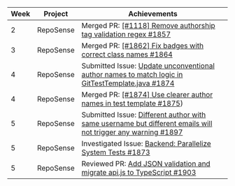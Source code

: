 | Week | Project   | Achievements                                                                                                                                                       |
|------|-----------|--------------------------------------------------------------------------------------------------------------------------------------------------------------------|
| 2    | RepoSense | Merged PR: [[#1118] Remove authorship tag validation regex #1857](https://github.com/reposense/RepoSense/pull/1857)                                                |
| 3    | RepoSense | Merged PR: [[#1862] Fix badges with correct class names #1864](https://github.com/reposense/RepoSense/pull/1864)                                                   |
| 4    | RepoSense | Submitted Issue: [Update unconventional author names to match logic in GitTestTemplate.java #1874](https://github.com/reposense/RepoSense/issues/1874)             |
| 4    | RepoSense | Merged PR: [[#1874] Use clearer author names in test template #1875](https://github.com/reposense/RepoSense/pull/1875))                                            | 
| 5    | RepoSense | Submitted Issue: [Different author with same username but different emails will not trigger any warning #1897](https://github.com/reposense/RepoSense/issues/1897) |
| 5    | RepoSense | Investigated Issue: [Backend: Parallelize System Tests #1873](https://github.com/reposense/RepoSense/issues/1873)                                                  |
| 5    | RepoSense | Reviewed PR: [Add JSON validation and migrate api.js to TypeScript #1903](https://github.com/reposense/RepoSense/pull/1903)                                        |
